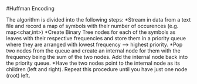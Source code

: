 #Huffman Encoding

The algorithm is divided into the following steps:
*Stream in data from a text file and record a map of symbols with their number of occurences (e.g. map<char,int>)
*Create Binary Tree nodes for each of the symbols as leaves with their respective frequencies and store them
in a priority queue where they are arranged with lowest frequency --> highest priority.
*Pop two nodes from the queue and create an internal node for them with the frequency being the sum of the two
nodes. Add the internal node back into the priority queue.
*Have the two nodes point to the internal node as its children (left and right). Repeat this procedure until you
have just one node (root) left.